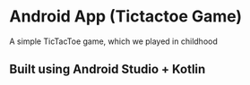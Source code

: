 # Android App (Tictactoe Game)
A simple TicTacToe game, which we played in childhood


## Built using Android Studio + Kotlin

